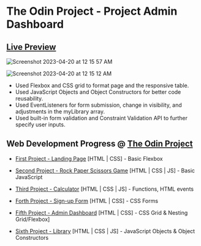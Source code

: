 # The Odin Project - Project Admin Dashboard

## <a href="https://sehyunlee217.github.io/TOP_Library/">Live Preview</a>

![Screenshot 2023-04-20 at 12 15 57 AM](https://user-images.githubusercontent.com/121660178/233124328-3460c8ca-39c0-4c41-ac7c-b84a1c65af5b.png)

![Screenshot 2023-04-20 at 12 15 12 AM](https://user-images.githubusercontent.com/121660178/233124313-429e3871-d4b7-4436-9bfb-84bb665c9a6d.png)

- Used Flexbox and CSS grid to format page and the responsive table. 
- Used JavaScript Objects and Object Constructors for better code reusability.
- Used EventListeners for form submission, change in visibility, and adjustments in the myLibrary array. 
- Used built-in form validation and Constraint Validation API to further specify user inputs.  

## Web Development Progress @ <a href="https://www.theodinproject.com/">The Odin Project</a>

- <a href="https://sehyunlee217.github.io/TOP_Landing-Page/">First Project - Landing Page</a> [HTML | CSS] - Basic Flexbox
- <a href="https://sehyunlee217.github.io/TOP_Rock-Paper-Scissors-Game/">Second Project - Rock Paper Scissors Game</a> [HTML | CSS | JS] - Basic JavaScript
- <a href="https://sehyunlee217.github.io/TOP_Calculator/">Third Project - Calculator</a> [HTML | CSS | JS] - Functions, HTML events
- <a href="https://sehyunlee217.github.io/TOP_Sign-Up-Form/">Forth Project - Sign-up Form</a> [HTML | CSS] - CSS Forms 
- <a href="https://sehyunlee217.github.io/TOP_Admin-Dashboard/">Fifth Project - Admin Dashboard</a> [HTML | CSS] - CSS Grid & Nesting Grid/Flexbox]

- <a href="https://sehyunlee217.github.io/TOP_Library/">Sixth Project - Library</a> [HTML | CSS | JS] - JavaScript Objects & Object Constructors
